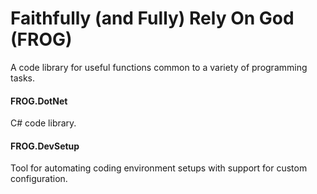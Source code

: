 # Faithfully (and Fully) Rely On God (FROG)
A code library for useful functions common to a variety of programming tasks.

#### FROG.DotNet
C# code library.

#### FROG.DevSetup
Tool for automating coding environment setups with support for custom configuration.

